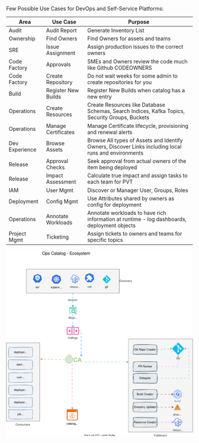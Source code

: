 

Few Possible Use Cases for DevOps and Self-Service Platforms:

|Area|Use Case|Purpose|
|---|---|---|
|Audit|Audit Report|Generate Inventory List|
|Ownership|Find Owners|Find Owners for assets and teams|
|SRE|Issue Assignment|Assign production issues to the correct owners|
|Code Factory|Approvals|SMEs and Owners review the code much like Github CODEOWNERS|
|Code Factory|Create Repository|Do not wait weeks for some admin to create repositories for you|
|Build|Register New Builds |Register New Builds when catalog has a new entry|
|Operations|Create Resources|Create Resources like Database Schemas, Search Indices, Kafka Topics, Security Groups, Buckets|
|Operations|Manage Certificates|Manage Certificate lifecycle, provisioning and renewal alerts|
|Dev Experience|Browse Assets|Browse All types of Assets and Identify Owners, Discover Links including local runs and environments|
|Release|Approval Checks|Seek approval from actual owners of the item being deployed|
|Release|Impact Assessment|Calculate true impact and assign tasks to each team for PVT|
|IAM|User Mgmt|Discover or Manager User, Groups, Roles|
|Deployment|Config Mgmt|Use Attributes shared by owners as config for deployment|
|Operations|Annotate Workloads|Annotate workloads to have rich information at runtime - log dashboards, deployment objects|
|Project Mgmt|Ticketing|Assign tickets to owners and teams for specific topics|

![Ops Catalog Use Cases](./assets/images/opscatalog.svg)
